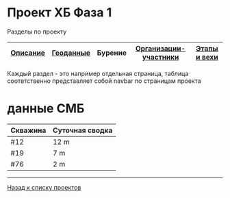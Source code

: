 # Проект ХБ Фаза 1

Разделы по проекту

| [Описание](1.html) | [Геоданные](1_geo.html) | Бурение | [Организации-участники](1_org.html) | [Этапы и вехи](1_plan.html) |
|-------|--------|---------|---------|:---------:|


Каждый раздел - это например отдельная страница, таблица соотвтственно представляет собой navbar по страницам проекта

# данные СМБ

| Скважина | Суточная сводка |
|----------|-----------------|
| #12 | 12 m |
| #19 |  7 m |
| #76 |  2 m |



---

[Назад к списку проектов](https://ygpn.github.io/)
